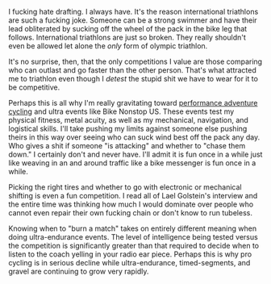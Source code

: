 I fucking hate drafting. I always have. It's the reason international triathlons are such a fucking joke. Someone can be a strong swimmer and have their lead obliterated by sucking off the wheel of the pack in the bike leg that follows. International triathlons are just so broken. They really shouldn't even be allowed let alone the *only* form of olympic triathlon.

It's no surprise, then, that the only competitions I value are those comparing who can outlast and go faster than the other person. That's what attracted me to triathlon even though I *detest* the stupid shit we have to wear for it to be competitive. 

Perhaps this is all why I'm really gravitating toward [performance adventure cycling](Fitness/Performance%20adventure%20cycling%20FTW.md) and ultra events like Bike Nonstop US. These events test my physical fitness, metal acuity, as well as my mechanical, navigation, and logistical skills. I'll take pushing my limits against someone else pushing theirs in this way over seeing who can suck wind best off the pack any day. Who gives a shit if someone "is attacking" and whether to "chase them down." I certainly don't and never have. I'll admit it is fun once in a while just like weaving in an and around traffic like a bike messenger is fun once in a while.

Picking the right tires and whether to go with electronic or mechanical shifting is even a fun competition. I read all of Lael Golstein's interview and the entire time was thinking how much I would dominate over people who cannot even repair their own fucking chain or don't know to run tubeless.

Knowing when to "burn a match" takes on entirely different meaning when doing ultra-endurance events. The level of intelligence being tested versus the competition is significantly greater than that required to decide when to listen to the coach yelling in your radio ear piece. Perhaps this is why pro cycling is in serious decline while ultra-endurance, timed-segments, and gravel are continuing to grow very rapidly.
